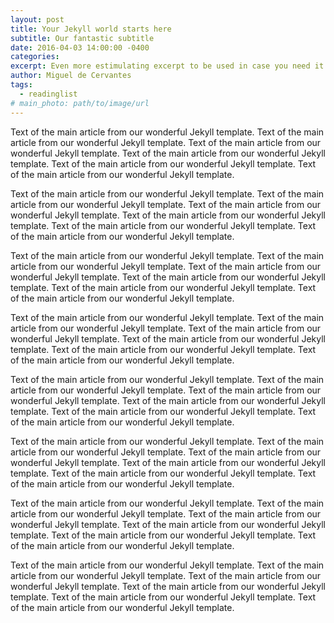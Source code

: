 ```yaml
---
layout: post
title: Your Jekyll world starts here
subtitle: Our fantastic subtitle
date: 2016-04-03 14:00:00 -0400
categories: 
excerpt: Even more estimulating excerpt to be used in case you need it. 
author: Miguel de Cervantes
tags:
  - readinglist
# main_photo: path/to/image/url
---
```


Text of the main article from our wonderful Jekyll template. Text of the main article from our wonderful Jekyll template. Text of the main article from our wonderful Jekyll template. Text of the main article from our wonderful Jekyll template. Text of the main article from our wonderful Jekyll template. Text of the main article from our wonderful Jekyll template. 

Text of the main article from our wonderful Jekyll template. Text of the main article from our wonderful Jekyll template. Text of the main article from our wonderful Jekyll template. Text of the main article from our wonderful Jekyll template. Text of the main article from our wonderful Jekyll template. Text of the main article from our wonderful Jekyll template.  

Text of the main article from our wonderful Jekyll template. Text of the main article from our wonderful Jekyll template. Text of the main article from our wonderful Jekyll template. Text of the main article from our wonderful Jekyll template. Text of the main article from our wonderful Jekyll template. Text of the main article from our wonderful Jekyll template. 

Text of the main article from our wonderful Jekyll template. Text of the main article from our wonderful Jekyll template. Text of the main article from our wonderful Jekyll template. Text of the main article from our wonderful Jekyll template. Text of the main article from our wonderful Jekyll template. Text of the main article from our wonderful Jekyll template.  

Text of the main article from our wonderful Jekyll template. Text of the main article from our wonderful Jekyll template. Text of the main article from our wonderful Jekyll template. Text of the main article from our wonderful Jekyll template. Text of the main article from our wonderful Jekyll template. Text of the main article from our wonderful Jekyll template. 

Text of the main article from our wonderful Jekyll template. Text of the main article from our wonderful Jekyll template. Text of the main article from our wonderful Jekyll template. Text of the main article from our wonderful Jekyll template. Text of the main article from our wonderful Jekyll template. Text of the main article from our wonderful Jekyll template.  

Text of the main article from our wonderful Jekyll template. Text of the main article from our wonderful Jekyll template. Text of the main article from our wonderful Jekyll template. Text of the main article from our wonderful Jekyll template. Text of the main article from our wonderful Jekyll template. Text of the main article from our wonderful Jekyll template. 

Text of the main article from our wonderful Jekyll template. Text of the main article from our wonderful Jekyll template. Text of the main article from our wonderful Jekyll template. Text of the main article from our wonderful Jekyll template. Text of the main article from our wonderful Jekyll template. Text of the main article from our wonderful Jekyll template.  
